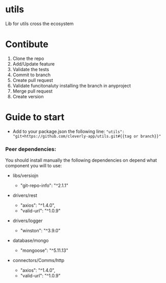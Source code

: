 # utils
Lib for utils cross the ecosystem

# Contibute
1. Clone the repo
1. Add/Update feature
1. Validate the tests
1. Commit to branch 
1. Create pull request
1. Validate funcitonaluty installing the branch in anyproject
1. Merge pull request
1. Create version

# Guide to start
* Add to your package.json the following line:
`"utils": "git+https://github.com/cleverly-app/utils.git#{{tag or branch}}"`

### Peer dependencies:

You should install manually the following dependencies on depend what component you will to use:
* libs/versiojn
  *  "git-repo-info": "^2.1.1"

* drivers/rest
  * "axios": "^1.4.0",
  * "valid-url": "^1.0.9"

* drivers/logger
  * "winston": "^3.9.0"

* database/mongo
  * "mongoose": "^5.11.13"

* connectors/Comms/http
  * "axios": "^1.4.0",
  * "valid-url": "^1.0.9"



